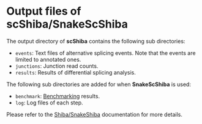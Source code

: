 # Output files of scShiba/SnakeScShiba

The output directory of **scShiba** contains the following sub directories:

- `events`: Text files of alternative splicing events. Note that the events are limited to annotated ones.
- `junctions`: Junction read counts.
- `results`: Results of differential splicing analysis.

The following sub directories are added for when **SnakeScShiba** is used:

- `benchmark`: [Benchmarking](https://snakemake.readthedocs.io/en/stable/tutorial/additional_features.html) results.
- `log`: Log files of each step.

Please refer to the [Shiba/SnakeShiba](shiba.md) documentation for more details.